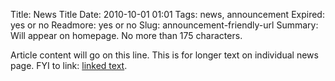 Title: News Title 
Date: 2010-10-01 01:01 
Tags: news, announcement
Expired: yes or no 
Readmore: yes or no
Slug: announcement-friendly-url 
Summary: Will appear on homepage. No more than 175 characters.

Article content will go on this line. This is for longer text on individual news page. FYI to link: [linked text](http://www.google.com).

<!-- USEFUL CUT AND PASTE STUFF.

THIS TEMPLATE IS PRETTY MUCH ENTIRELY DEFUNCT AS OF FALL 2017


<img src="/theme/img/news/201X-XX/XXXX.png" alt="words" class="float_left">

<img src="/theme/img/news/201X-XX/XXXX.png" alt="words" class="float_right">

<a href="#" target="_blank" rel="noopener">

-->

<!-- 

AS OF THE WEBSITE REFRESH, FALL 2017, THERE IS NO PLACE ON THE WEBSITE FOR ANNOUNCEMENTS.



-->